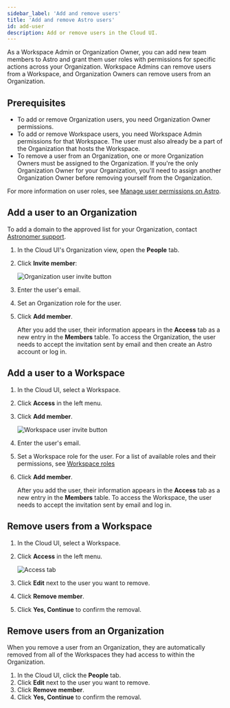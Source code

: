 ```yaml
---
sidebar_label: 'Add and remove users'
title: 'Add and remove Astro users'
id: add-user
description: Add or remove users in the Cloud UI.
---
```


As a Workspace Admin or Organization Owner, you can add new team members to Astro and grant them user roles with permissions for specific actions across your Organization. Workspace Admins can remove users from a Workspace, and Organization Owners can remove users from an Organization.

## Prerequisites

- To add or remove Organization users, you need Organization Owner permissions.
- To add or remove Workspace users, you need Workspace Admin permissions for that Workspace. The user must also already be a part of the Organization that hosts the Workspace.
- To remove a user from an Organization, one or more Organization Owners must be assigned to the Organization. If you're the only Organization Owner for your Organization, you'll need to assign another Organization Owner before removing yourself from the Organization. 

For more information on user roles, see [Manage user permissions on Astro](user-permissions.md).
## Add a user to an Organization

To add a domain to the approved list for your Organization, contact [Astronomer support](https://support.astronomer.io).

1. In the Cloud UI's Organization view, open the **People** tab.
2. Click **Invite member**:

    ![Organization user invite button](/img/docs/invite-org-user.png)

3. Enter the user's email.
4. Set an Organization role for the user.
5. Click **Add member**.

    After you add the user, their information appears in the **Access** tab as a new entry in the **Members** table. To access the Organization, the user needs to accept the invitation sent by email and then create an Astro account or log in.

## Add a user to a Workspace

1. In the Cloud UI, select a Workspace.
2. Click **Access** in the left menu.
3. Click **Add member**.

    ![Workspace user invite button](/img/docs/add-user.png)

4. Enter the user's email.
5. Set a Workspace role for the user. For a list of available roles and their permissions, see [Workspace roles](user-permissions.md#workspace-roles)
6. Click **Add member**.

    After you add the user, their information appears in the **Access** tab as a new entry in the **Members** table. To access the Workspace, the user needs to accept the invitation sent by email and log in.

## Remove users from a Workspace

1. In the Cloud UI, select a Workspace.
2. Click **Access** in the left menu.

   ![Access tab](/img/docs/access-tab.png)

3. Click **Edit** next to the user you want to remove.
4. Click **Remove member**.
5. Click **Yes, Continue** to confirm the removal.

## Remove users from an Organization

When you remove a user from an Organization, they are automatically removed from all of the Workspaces they had access to within the Organization.

1. In the Cloud UI, click the **People** tab.
2. Click **Edit** next to the user you want to remove.
3. Click **Remove member**.
4. Click **Yes, Continue** to confirm the removal.